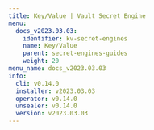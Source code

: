 ```yaml
---
title: Key/Value | Vault Secret Engine
menu:
  docs_v2023.03.03:
    identifier: kv-secret-engines
    name: Key/Value
    parent: secret-engines-guides
    weight: 20
menu_name: docs_v2023.03.03
info:
  cli: v0.14.0
  installer: v2023.03.03
  operator: v0.14.0
  unsealer: v0.14.0
  version: v2023.03.03
---
```


